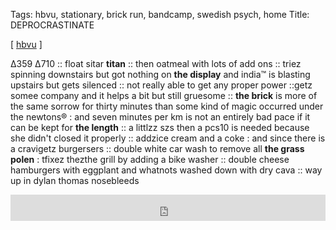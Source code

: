 Tags: hbvu, stationary, brick run, bandcamp, swedish psych, home
Title: DEPROCRASTINATE
  
[ [hbvu](https://maps.app.goo.gl/PtRcS2t83Lew3fuT8) ]

Δ359 Δ710 :: float sitar **titan** :: then oatmeal with lots of add ons :: triez spinning downstairs but got nothing on **the display** and india™ is blasting upstairs but gets silenced :: not really able to get any proper power ::getz somee company and it helps a bit but still gruesome :: **the brick** is more of the same sorrow for thirty minutes than some kind of magic occurred under the newtons® : and seven minutes per km is not an entirely bad pace if it can be kept for **the length** :: a littlzz szs then a pcs10 is needed because she didn't closed it properly :: addzice cream and a coke : and since there is a cravigetz burgersers :: double white car wash to remove all **the grass polen** : tfixez thezthe grill by adding a bike washer :: double cheese hamburgers with eggplant and whatnots washed down with dry cava :: way up in dylan thomas nosebleeds  
<iframe style="border: 0; width: 100%; height: 42px;" src="https://bandcamp.com/EmbeddedPlayer/album=3615516543/size=small/bgcol=ffffff/linkcol=0687f5/transparent=true/" seamless><a href="https://thejanitors.bandcamp.com/album/an-error-has-occurred">An Error Has Occurred by The Janitors</a></iframe>  

